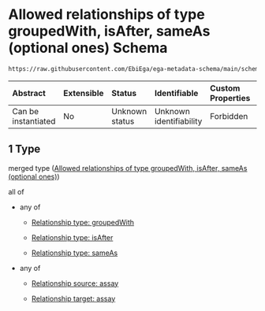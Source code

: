 # Allowed relationships of type groupedWith, isAfter, sameAs (optional ones) Schema

```txt
https://raw.githubusercontent.com/EbiEga/ega-metadata-schema/main/schemas/EGA.assay.json#/properties/assayRelationships/items/allOf/1/anyOf/1
```



| Abstract            | Extensible | Status         | Identifiable            | Custom Properties | Additional Properties | Access Restrictions | Defined In                                                                 |
| :------------------ | :--------- | :------------- | :---------------------- | :---------------- | :-------------------- | :------------------ | :------------------------------------------------------------------------- |
| Can be instantiated | No         | Unknown status | Unknown identifiability | Forbidden         | Allowed               | none                | [EGA.assay.json\*](../../../schemas/EGA.assay.json "open original schema") |

## 1 Type

merged type ([Allowed relationships of type groupedWith, isAfter, sameAs (optional ones)](ega-3-properties-assay-relationships-items-allof-relationship-constraints-for-an-assay-anyof-allowed-relationships-of-type-groupedwith-isafter-sameas-optional-ones.md))

all of

*   any of

    *   [Relationship type: groupedWith](ega-4-defs-relationship-type-groupedwith.md "check type definition")

    *   [Relationship type: isAfter](ega-4-defs-relationship-type-isafter.md "check type definition")

    *   [Relationship type: sameAs](ega-4-defs-relationship-type-sameas.md "check type definition")

*   any of

    *   [Relationship source: assay](ega-4-defs-relationship-source-assay.md "check type definition")

    *   [Relationship target: assay](ega-4-defs-relationship-target-assay.md "check type definition")
